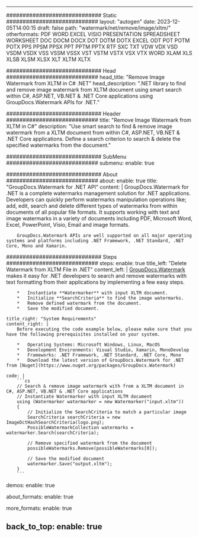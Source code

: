 
---
############################# Static ############################
layout: "autogen"
date: 2023-12-05T14:00:15
draft: false
path: "watermark/net/remove/image/xltm/"
otherformats: PDF WORD EXCEL VISIO PRESENTATION SPREADSHEET WORKSHEET DOC DOCM DOCX DOT DOTM DOTX EXCEL ODT POT POTM POTX PPS PPSM PPSX PPT PPTM PPTX RTF SXC TXT VDW VDX VSD VSDM VSDX VSS VSSM VSSX VST VSTM VSTX VSX VTX WORD XLAM XLS XLSB XLSM XLSX XLT XLTM XLTX

############################# Head ############################
head_title: "Remove Image Watermark from XLTM in C# .NET"
head_description: ".NET library to find and remove image watermark from XLTM document using smart search within C#, ASP.NET, VB.NET & .NET Core applications using GroupDocs.Watermark APIs for .NET."

############################# Header ############################
title: "Remove Image Watermark from XLTM in C#"
description: "Use smart search to find & remove image watermark from a XLTM document from within C#, ASP.NET, VB.NET & .NET Core applications. Define a search criterion to search & delete the specified watermarks from the document."

############################# SubMenu ############################
submenu:
    enable: true

############################# About ############################
about:
    enable: true
    title: "GroupDocs.Watermark for .NET API"
    content: |
        GroupDocs.Watermark for .NET is a complete watermarks management solution for .NET applications. Developers can quickly perform watermarks manipulation operations like; add, edit, search and delete different types of watermarks from within documents of all popular file formats. It supports working with text and image watermarks in a variety of documents including PDF, Microsoft Word, Excel, PowerPoint, Visio, Email and image formats.
        
        GroupDocs.Watermark APIs are well supported on all major operating systems and platforms including .NET Framework, .NET Standard, .NET Core, Mono and Xamarin.

############################# Steps ############################
steps:
    enable: true
    title_left: "Delete Watermark from XLTM File in .NET"
    content_left: |
        [GroupDocs.Watermark](https://products.groupdocs.com/watermark/net/) makes it easy for .NET developers to search and remove watermarks with text formatting from their applications by implementing a few easy steps.

        *   Instantiate **Watermarker** with input XLTM document.
        *   Initialize **SearchCriteria** to find the image watermarks.
        *   Remove defined watermark from the document.
        *   Save the modified document.
        
    title_right: "System Requirements"
    content_right: |
        Before executing the code example below, please make sure that you have the following prerequisites installed on your system.

        *   Operating Systems: Microsoft Windows, Linux, MacOS
        *   Development Environments: Visual Studio, Xamarin, MonoDevelop
        *   Frameworks: .NET Framework, .NET Standard, .NET Core, Mono
        *   Download the latest version of GroupDocs.Watermark for .NET from [Nuget](https://www.nuget.org/packages/GroupDocs.Watermark)
        
    code: |
        ```cs
        // Search & remove image watermark with from a XLTM document in C#, ASP.NET, VB.NET & .NET Core applications
        // Instantiate Watermarker with input XLTM document
        using (Watermarker watermarker = new Watermarker("input.xltm"))
        {
            // Initialize the SearchCriteria to match a particular image
            SearchCriteria searchCriteria = new ImageDctHashSearchCriteria(logo.png);
            PossibleWatermarkCollection watermarks = watermarker.Search(searchCriteria);

            // Remove specified watermark from the document
            possibleWatermarks.Remove(possibleWatermarks[0]);

            // Save the modified document
            watermarker.Save("output.xltm");
        }
        ```        

demos:
    enable: true
        

about_formats:
    enable: true


more_formats:
    enable: true


back_to_top:
    enable: true
---